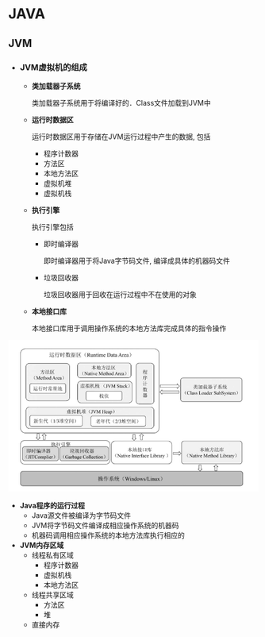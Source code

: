 # JAVA

## JVM

- ### JVM虚拟机的组成

  - **类加载器子系统**

    类加载器子系统用于将编译好的．Class文件加载到JVM中

  - **运行时数据区**

    运行时数据区用于存储在JVM运行过程中产生的数据, 包括

    - 程序计数器
    - 方法区
    - 本地方法区
    - 虚拟机堆
    - 虚拟机栈

  - **执行引擎**

    执行引擎包括

    - 即时编译器

      即时编译器用于将Java字节码文件, 编译成具体的机器码文件

    - 垃圾回收器

      垃圾回收器用于回收在运行过程中不在使用的对象

  - **本地接口库**

    本地接口库用于调用操作系统的本地方法库完成具体的指令操作

![JVM组成](..\imgs\JVM组成.png)

- **Java程序的运行过程**
  - Java源文件被编译为字节码文件
  - JVM将字节码文件编译成相应操作系统的机器码
  - 机器码调用相应操作系统的本地方法库执行相应的
- **JVM内存区域**
  - 线程私有区域
    - 程序计数器
    - 虚拟机栈
    - 本地方法区
  - 线程共享区域
    - 方法区
    - 堆
  - 直接内存
